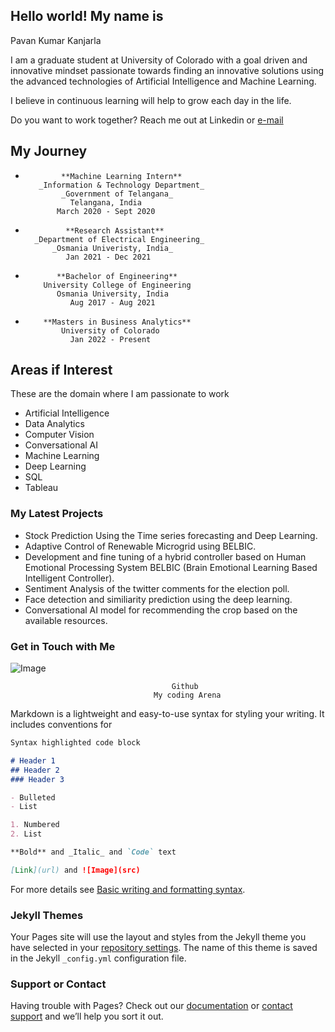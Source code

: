 ## Hello world! My name is
Pavan Kumar Kanjarla

I am a graduate student at University of Colorado with a goal driven and innovative mindset
passionate towards finding an innovative solutions using the advanced technologies of Artificial Intelligence and Machine Learning.

I believe in continuous learning will help to grow each day in the life.

Do you want to work together? 
Reach me out at Linkedin or [e-mail](pavankumark.be21@uceou.edu)


## My Journey

-             **Machine Learning Intern**
         _Information & Technology Department_
              _Government of Telangana_
                Telangana, India
             March 2020 - Sept 2020
             
-              **Research Assistant**
        _Department of Electrical Engineering_
            _Osmania Univeristy, India_
               Jan 2021 - Dec 2021
               
-            **Bachelor of Engineering**
          University College of Engineering
             Osmania University, India
                Aug 2017 - Aug 2021
                
-         **Masters in Business Analytics**
              University of Colorado
                Jan 2022 - Present 
            
## Areas if Interest
These are the domain where I am passionate to work

- Artificial Intelligence
- Data Analytics
- Computer Vision
- Conversational AI
- Machine Learning
- Deep Learning
- SQL
- Tableau
        
### My Latest Projects

- Stock Prediction Using the Time series forecasting and Deep Learning.
- Adaptive Control of Renewable Microgrid using BELBIC.
- Development and fine tuning of a hybrid controller based on Human Emotional Processing System BELBIC (Brain Emotional Learning Based Intelligent Controller).
- Sentiment Analysis of the twitter comments for the election poll.
- Face detection and similiarity prediction using the deep learning.
- Conversational AI model for recommending the crop based on the available resources.  


### Get in Touch with Me

![Image](https://miro.medium.com/max/700/0*9f5uMrKMjLbzEf7q.png)

                                        Github
                                    My coding Arena


Markdown is a lightweight and easy-to-use syntax for styling your writing. It includes conventions for

```markdown
Syntax highlighted code block

# Header 1
## Header 2
### Header 3

- Bulleted
- List

1. Numbered
2. List

**Bold** and _Italic_ and `Code` text

[Link](url) and ![Image](src)
```

For more details see [Basic writing and formatting syntax](https://docs.github.com/en/github/writing-on-github/getting-started-with-writing-and-formatting-on-github/basic-writing-and-formatting-syntax).

### Jekyll Themes

Your Pages site will use the layout and styles from the Jekyll theme you have selected in your [repository settings](https://github.com/pavankumarkanjarla/pavankumarkanjarla.github.io/settings/pages). The name of this theme is saved in the Jekyll `_config.yml` configuration file.

### Support or Contact

Having trouble with Pages? Check out our [documentation](https://docs.github.com/categories/github-pages-basics/) or [contact support](https://support.github.com/contact) and we’ll help you sort it out.
